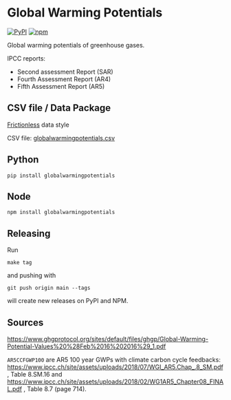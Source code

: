 # Global Warming Potentials
[![PyPI](https://img.shields.io/pypi/v/globalwarmingpotentials.svg)](https://pypi.org/project/globalwarmingpotentials/)
[![npm](https://img.shields.io/npm/v/globalwarmingpotentials.svg)](https://www.npmjs.com/package/globalwarmingpotentials)

Global warming potentials of greenhouse gases.

IPCC reports:

- Second assessment Report (SAR)
- Fourth Assessment Report (AR4)
- Fifth Assessment Report (AR5)

## CSV file / Data Package

[Frictionless](https://frictionlessdata.io/) data style

CSV file: [globalwarmingpotentials.csv](./globalwarmingpotentials.csv)

## Python

```
pip install globalwarmingpotentials
```

## Node

```
npm install globalwarmingpotentials
```

## Releasing

Run
```
make tag
```

and pushing with
```
git push origin main --tags
```

will create new releases on PyPI and NPM.

## Sources

https://www.ghgprotocol.org/sites/default/files/ghgp/Global-Warming-Potential-Values%20%28Feb%2016%202016%29_1.pdf

`AR5CCFGWP100` are AR5 100 year GWPs with climate carbon cycle feedbacks:
https://www.ipcc.ch/site/assets/uploads/2018/07/WGI_AR5.Chap_.8_SM.pdf, Table 8.SM.16 and https://www.ipcc.ch/site/assets/uploads/2018/02/WG1AR5_Chapter08_FINAL.pdf , Table 8.7 (page 714).


